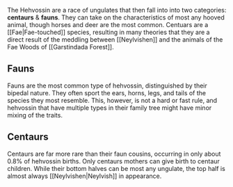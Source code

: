 The Hehvossin are a race of ungulates that then fall into into two categories: **centaurs** & **fauns**. They can take on the characteristics of most any hooved animal, though horses and deer are the most common. Centuars are a [[Fae|Fae-touched]] species, resulting in many theories that they are a direct result of the meddling between [[Neylvishen]] and the animals of the Fae Woods of [[Garstindada Forest]]. 
## Fauns

Fauns are the most common type of hehvossin, distinguished by their bipedal nature. They often sport the ears, horns, legs, and tails of the species they most resemble. This, however, is not a hard or fast rule, and hehvossin that have multiple types in their family tree might have minor mixing of the traits.
## Centaurs

Centaurs are far more rare than their faun cousins, occurring in only about 0.8% of hehvossin births. Only centaurs mothers can give birth to centaur children. While their bottom halves can be most any ungulate, the top half is almost always [[Neylvishen|Neylvish]] in appearance. 

